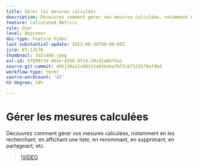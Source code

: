 ```yaml
---
title: Gérer les mesures calculées
description: Découvrez comment gérer vos mesures calculées, notamment en les recherchant, en affichant une liste, en renommant, en supprimant, en partageant, etc.
feature: Calculated Metrics
role: User
level: Beginner
doc-type: Feature Video
last-substantial-update: 2023-06-30T00:00:00Z
jira: KT-13570
thumbnail: 3421406.jpeg
exl-id: 8f60873d-404e-425b-8fc9-29cd1a6bf9a1
source-git-commit: d95136a21c08312a81baba7673cb7135270af4bd
workflow-type: tm+mt
source-wordcount: '42'
ht-degree: 19%

---
```


# Gérer les mesures calculées

Découvrez comment gérer vos mesures calculées, notamment en les recherchant, en affichant une liste, en renommant, en supprimant, en partageant, etc.

>[!VIDEO](https://video.tv.adobe.com/v/3423586/?learn=on&captions=fre_fr)
